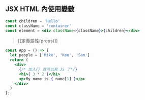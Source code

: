 ## JSX HTML 內使用變數
```jsx
const children = 'Hello'
const className = 'container'
const element = <div className={className}>{children}</div>
```
>[[定義屬性(props)]]


```jsx
const App = () => {
  let people = ['Mike', 'Ken', 'Sam']
  return (
    <div>
      {/* 加入{} 就可以寫 JS 了*/}
      <h1>{ 3 * 2 }</h1>
      <p>My name is { name[1] }</p>
    </div>
  )
};
```